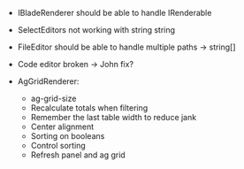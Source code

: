 ﻿- IBladeRenderer should be able to handle IRenderable

- SelectEditors not working with string string

- FileEditor should be able to handle multiple paths -> string[]

- Code editor broken -> John fix?

- AgGridRenderer:
  - ag-grid-size
  - Recalculate totals when filtering
  - Remember the last table width to reduce jank
  - Center alignment
  - Sorting on booleans
  - Control sorting 
  - Refresh panel and ag grid